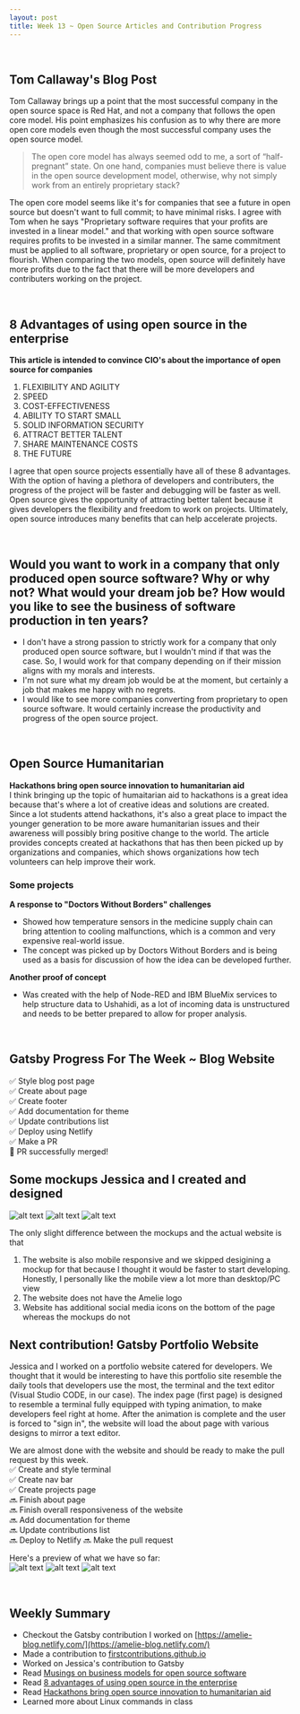```yaml
---
layout: post
title: Week 13 ~ Open Source Articles and Contribution Progress
---
```

<br>


## Tom Callaway's Blog Post 

Tom Callaway brings up a point that the most successful company in the open source space is Red Hat, and not a company that follows the open core model. His point emphasizes his confusion as to why there are more open core models even though the most successful company uses the open source model. 
> The open core model has always seemed odd to me, a sort of “half-pregnant” state. On one hand, companies must believe there is value in the open source development model, otherwise, why not simply work from an entirely proprietary stack?  

The open core model seems like it's for companies that see a future in open source but doesn't want to full commit; to have minimal risks. I agree with Tom when he says "Proprietary software requires that your profits are invested in a linear model." and that working with open source software requires profits to be invested in a similar manner. The same commitment must be applied to all software, proprietary or open source, for a project to flourish. When comparing the two models, open source will definitely have more profits due to the fact that there will be more developers and contributers working on the project. 

<br>


## 8 Advantages of using open source in the enterprise
**This article is intended to convince CIO's about the importance of open source for companies**
1. FLEXIBILITY AND AGILITY
2. SPEED
3. COST-EFFECTIVENESS
4. ABILITY TO START SMALL
5. SOLID INFORMATION SECURITY
6. ATTRACT BETTER TALENT
7. SHARE MAINTENANCE COSTS
8. THE FUTURE

I agree that open source projects essentially have all of these 8 advantages. With the option of having a plethora of developers and contributers, the progress of the project will be faster and debugging will be faster as well. Open source gives the opportunity of attracting better talent because it gives developers the flexibility and freedom to work on projects. Ultimately, open source introduces many benefits that can help accelerate projects. 

<br>

## Would you want to work in a company that only produced open source software? Why or why not? What would your dream job be? How would you like to see the business of software production in ten years? 
- I don't have a strong passion to strictly work for a company that only produced open source software, but I wouldn't mind if that was the case. So, I would work for that company depending on if their mission aligns with my morals and interests. 
- I'm not sure what my dream job would be at the moment, but certainly a job that makes me happy with no regrets. 
- I would like to see more companies converting from proprietary to open source software. It would certainly increase the productivity and progress of the open source project. 

<br>

## Open Source Humanitarian
**Hackathons bring open source innovation to humanitarian aid**  
I think bringing up the topic of humaitarian aid to hackathons is a great idea because that's where a lot of creative ideas and solutions are created. Since a lot students attend hackathons, it's also a great place to impact the younger generation to be more aware humanitarian issues and their awareness will possibly bring positive change to the world. The article provides concepts created at hackathons that has then been picked up by organizations and companies, which shows organizations how tech volunteers can help improve their work. 

### Some projects  
**A response to "Doctors Without Borders" challenges**
- Showed how temperature sensors in the medicine supply chain can bring attention to cooling malfunctions, which is a common and very expensive real-world issue.
- The concept was picked up by Doctors Without Borders and is being used as a basis for discussion of how the idea can be developed further.

**Another proof of concept**
- Was created with the help of Node-RED and IBM BlueMix services to help structure data to Ushahidi, as a lot of incoming data is unstructured and needs to be better prepared to allow for proper analysis.


<br>

## Gatsby Progress For The Week ~ Blog Website
✅ Style blog post page  
✅ Create about page  
✅ Create footer  
✅ Add documentation for theme  
✅ Update contributions list  
✅ Deploy using Netlify  
✅ Make a PR  
🎉 PR successfully merged! 

## Some mockups Jessica and I created and designed  
![alt text](../images/amelie-home.png)
![alt text](../images/amelie-blog-post.png)
![alt text](../images/amelie-about.png)

The only slight difference between the mockups and the actual website is that  
1. The website is also mobile responsive and we skipped desigining a mockup for that because I thought it would be faster to start developing. Honestly, I personally like the mobile view a lot more than desktop/PC view  
2. The website does not have the Amelie logo  
3. Website has additional social media icons on the bottom of the page whereas the mockups do not  


## Next contribution! Gatsby Portfolio Website
Jessica and I worked on a portfolio website catered for developers. We thought that it would be interesting to have this portfolio site resemble the daily tools that developers 
use the most, the terminal and the text editor (Visual Studio CODE, in our case). The index page (first page) is designed to resemble a terminal fully equipped with typing animation, to make developers feel right at home. After the animation is complete and the user is forced to "sign in", the website will load the about page with various designs 
to mirror a text editor. 

We are almost done with the website and should be ready to make the pull request by this week.  
✅ Create and style terminal  
✅ Create nav bar  
✅ Create projects page  
🔜 Finish about page  
🔜 Finish overall responsiveness of the website  
🔜 Add documentation for theme  
🔜 Update contributions list  
🔜 Deploy to Netlify 
🔜 Make the pull request

Here's a preview of what we have so far:  
![alt text](https://thumbs.gfycat.com/WhirlwindEsteemedIrrawaddydolphin-size_restricted.gif)
![alt text](../images/portfolio-home.png)
![alt text](../images/portfolio-projectpage.png)


<br>

## Weekly Summary
- Checkout the Gatsby contribution I worked on [https://amelie-blog.netlify.com/](https://amelie-blog.netlify.com/)
- Made a contribution to [firstcontributions.github.io](https://github.com/firstcontributions/firstcontributions.github.io)
- Worked on Jessica's contribution to Gatsby 
- Read [Musings on business models for open source software](https://spot.livejournal.com/327801.html)
- Read [8 advantages of using open source in the enterprise](https://enterprisersproject.com/article/2015/1/top-advantages-open-source-offers-over-proprietary-solutions)
- Read [Hackathons bring open source innovation to humanitarian aid](https://opensource.com/life/16/6/openhack-hackathons-for-humanitarian-aid)
- Learned more about Linux commands in class 